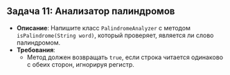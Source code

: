 ## **Задача 11: Анализатор палиндромов**
- **Описание**: Напишите класс `PalindromeAnalyzer` с методом `isPalindrome(String word)`, который проверяет, является ли слово палиндромом.
- **Требования**:
    - Метод должен возвращать `true`, если строка читается одинаково с обеих сторон, игнорируя регистр.
